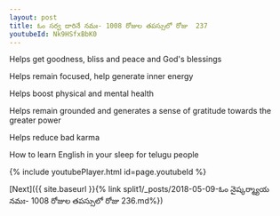 ```yaml
---
layout: post
title: ఓం సర్వ దారినే నమః- 1008 రోజుల తపస్సులో రోజు  237
youtubeId: Nk9HSfxBbK0
---
```

 
 
Helps get goodness, bliss and peace and God's blessings
 
Helps remain focused, help generate inner energy 
 
Helps boost physical and mental health 
 
Helps remain grounded and generates a sense of gratitude towards the greater power 
 
Helps reduce bad karma
 
How to learn English in your sleep for telugu people
 
 
 
 


{% include youtubePlayer.html id=page.youtubeId %}
 
[Next]({{ site.baseurl }}{% link split1/_posts/2018-05-09-ఓం నైష్కర్మ్యాయ నమః- 1008 రోజుల తపస్సులో రోజు  236.md%})
 
